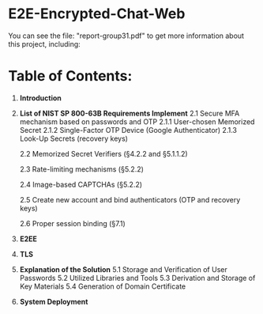 # E2E-Encrypted-Chat-Web
 
You can see the file: "report-group31.pdf" to get more information about this project, including:
# Table of Contents:

1. **Introduction**

2. **List of NIST SP 800-63B Requirements Implement**
   2.1 Secure MFA mechanism based on passwords and OTP
      2.1.1 User-chosen Memorized Secret
      2.1.2 Single-Factor OTP Device (Google Authenticator)
      2.1.3 Look-Up Secrets (recovery keys)
   
   2.2 Memorized Secret Verifiers (§4.2.2 and §5.1.1.2)
   
   2.3 Rate-limiting mechanisms (§5.2.2)
   
   2.4 Image-based CAPTCHAs (§5.2.2)
   
   2.5 Create new account and bind authenticators (OTP and recovery keys)

   2.6 Proper session binding (§7.1)

4. **E2EE**

5. **TLS**

6. **Explanation of the Solution**
   5.1 Storage and Verification of User Passwords
   5.2 Utilized Libraries and Tools
   5.3 Derivation and Storage of Key Materials
   5.4 Generation of Domain Certificate

7. **System Deployment**
